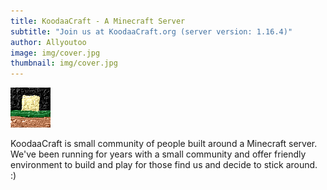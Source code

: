 ```yaml
---
title: KoodaaCraft - A Minecraft Server
subtitle: "Join us at KoodaaCraft.org (server version: 1.16.4)"
author: Allyoutoo
image: img/cover.jpg
thumbnail: img/cover.jpg
---
```

[![KoodaaCraft](/img/logo.jpg)](https://koodaacraft.org/)

KoodaaCraft is small community of people built around a Minecraft server.
We've been running for years with a small community and offer friendly environment to build and play
for those find us and decide to stick around. :)

